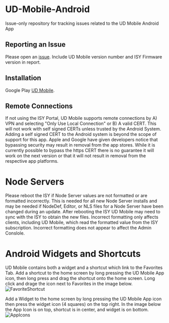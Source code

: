 # UD-Mobile-Android
Issue-only repository for tracking issues related to the UD Mobile Android App

## Reporting an Issue
Please open an [issue](https://github.com/UniversalDevicesInc/UD-Mobile-Android/issues).
Include UD Mobile version number and ISY Firmware version in report.

## Installation
Google Play [UD Mobile](https://play.google.com/store/apps/details?id=com.universaldevices.udmobile).

## Remote Connections
If not using the ISY Portal, UD Mobile supports remote connections by A) VPN and selecting "Only Use Local Connection" or B) A valid CERT. This will not work with self signed CERTs unless trusted by the Android System. Adding a self signed CERT to the Android system is beyond the scope of support for this app.
Apple and Google have given developers notice that bypassing security may result in removal from the app stores. While it is currently possible to bypass the https CERT there is no guarantee it will work on the next version or that it will not result in removal from the respective app platforms.  

# Node Servers
Please reboot the ISY if Node Server values are not formatted or are formatted incorrectly.  This is needed for all new Node Server installs and may be needed if NodeDef, Editor, or NLS files for a Node Server have been changed during an update.  After rebooting the ISY UD Mobile may need to sync with the ISY to obtain the new files. Incorrect formatting only affects clients, including UD Mobile, which read the formatted value from the ISY subscription.  Incorrect formatting does not appear to affect the Admin Conslole.


# Android Widgets and Shortcuts
UD Mobile contains both a widget and a shortcut which link to the Favorites Tab. Add a shortcut to the home screen by long pressing the UD Mobile App icon, then long press and drag the shortcut onto the home screen. Long click and drage the icon next to Favorites in the image below. ![FavoriteShortcut](https://user-images.githubusercontent.com/14967116/122923323-d5d7c000-d321-11eb-8061-5b175aeed80e.png)

Add a Widget to the home screen by long pressing the UD Mobile App icon then press the widget icon (4 squares) on the top right. In the image below the App Icon is on top, shortcut is in center, and widget is on bottom.
![AppIcons](https://user-images.githubusercontent.com/14967116/122923845-57c7e900-d322-11eb-92d4-cf2b74c12ad6.png)
